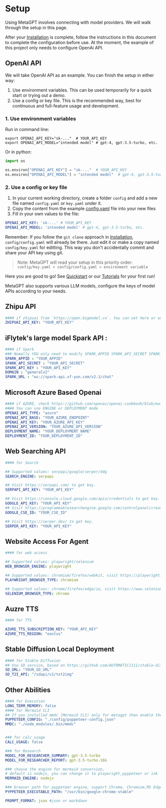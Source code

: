 # Setup

Using MetaGPT involves connecting with model providers. We will walk through the setup in this page.

After your [Installation](./installation.md) is complete, follow the instructions in this document to complete the
configuration before use.
At the moment, the example of this project only needs to configure OpenAi API.

## OpenAI API

We will take OpenAI API as an example. You can finish the setup in either way:

1. Use environment variables. This can be used temporarily for a quick start or trying out a demo.
2. Use a config or key file. This is the recommended way, best for continuous and full-feature usage and development.

### 1. Use environment variables

Run in command line:

```shell
export OPENAI_API_KEY="sk-..."  # YOUR_API_KEY
export OPENAI_API_MODEL="intended model" # gpt-4, gpt-3.5-turbo, etc.
```

Or in python:

```python
import os

os.environ["OPENAI_API_KEY"] = "sk-..."  # YOUR_API_KEY
os.environ["OPENAI_API_MODEL"] = "intended model"  # gpt-4, gpt-3.5-turbo, etc.
```

### 2. Use a config or key file

1. In your current working directory, create a folder `config` and add a new file named `config.yaml` or `key.yaml`
   under it.
2. Copy the content from the example [config.yaml](https://github.com/geekan/MetaGPT/blob/main/config/config.yaml) file
   into your new files
3. Fill in your own values to the file:

```yaml
OPENAI_API_KEY: 'sk-...' # YOUR_API_KEY
OPENAI_API_MODEL: 'intended model' # gpt-4, gpt-3.5-turbo, etc.
```

Remember: If you follow the `git clone` approach in [Installation](./installation), `config/config.yaml` will already be
there. Just edit it or make a copy named `config/key.yaml` for editting. This way you don't accidentally commit and
share your API key using git.

> Note:
> MetaGPT will read your setup in this priority order: `config/key.yaml > config/config.yaml > environment variable`

Here you are good to go! See [Quickstart](./quickstart) or our [Tutorials](/guide/tutorials/agent_101) for your first
run!

MetaGPT also supports various LLM models, configure the keys of model APIs according to your needs.

## Zhipu API

```yaml
#### if zhipuai from `https://open.bigmodel.cn`. You can set here or export API_KEY="YOUR_API_KEY"
ZHIPUAI_API_KEY: "YOUR_API_KEY"
```

## iFlytek's large model Spark API :

``` yaml
#### if Spark
### Nomally YOU only need to modify SPARK_APPID SPARK_API_SECRET SPARK_API_KEY
SPARK_APPID : "YOUR_APPID"
SPARK_API_SECRET : "YOUR_API_SECRET"
SPARK_API_KEY : "YOUR_API_KEY"
DOMAIN : "generalv2"
SPARK_URL : "ws://spark-api.xf-yun.com/v2.1/chat"
```

## Microsoft Azure Based Openai

``` yaml
#### if AZURE, check https://github.com/openai/openai-cookbook/blob/main/examples/azure/chat.ipynb
#### You can use ENGINE or DEPLOYMENT mode
OPENAI_API_TYPE: "azure"
OPENAI_API_BASE: "YOUR_AZURE_ENDPOINT"
OPENAI_API_KEY: "YOUR_AZURE_API_KEY"
OPENAI_API_VERSION: "YOUR_AZURE_API_VERSION"
DEPLOYMENT_NAME: "YOUR_DEPLOYMENT_NAME"
DEPLOYMENT_ID: "YOUR_DEPLOYMENT_ID"
```

## Web Searching API

``` yaml
#### for Search

## Supported values: serpapi/google/serper/ddg
SEARCH_ENGINE: serpapi

## Visit https://serpapi.com/ to get key.
SERPAPI_API_KEY: "YOUR_API_KEY"

## Visit https://console.cloud.google.com/apis/credentials to get key.
GOOGLE_API_KEY: "YOUR_API_KEY"
## Visit https://programmablesearchengine.google.com/controlpanel/create to get id.
GOOGLE_CSE_ID: "YOUR_CSE_ID"

## Visit https://serper.dev/ to get key.
SERPER_API_KEY: "YOUR_API_KEY"
```

## Website Access For Agent

``` yaml
#### for web access

## Supported values: playwright/selenium
WEB_BROWSER_ENGINE: playwright

## Supported values: chromium/firefox/webkit, visit https://playwright.dev/python/docs/api/class-browsertype
PLAYWRIGHT_BROWSER_TYPE: chromium

## Supported values: chrome/firefox/edge/ie, visit https://www.selenium.dev/documentation/webdriver/browsers/
SELENIUM_BROWSER_TYPE: chrome
```

## Auzre TTS

```` yaml
#### for TTS

AZURE_TTS_SUBSCRIPTION_KEY: "YOUR_API_KEY"
AZURE_TTS_REGION: "eastus"
````

## Stable Diffusion Local Deployment

````yaml
#### for Stable Diffusion
## Use SD service, based on https://github.com/AUTOMATIC1111/stable-diffusion-webui
SD_URL: "YOUR_SD_URL"
SD_T2I_API: "/sdapi/v1/txt2img"

````

## Other Abilities

````yaml 
#### for Execution
LONG_TERM_MEMORY: false
#### for Mermaid CLI
## If you installed mmdc (Mermaid CLI) only for metagpt then enable the following configuration.
PUPPETEER_CONFIG: "./config/puppeteer-config.json"
MMDC: "./node_modules/.bin/mmdc"


### for calc_usage
CALC_USAGE: false

### for Research
MODEL_FOR_RESEARCHER_SUMMARY: gpt-3.5-turbo
MODEL_FOR_RESEARCHER_REPORT: gpt-3.5-turbo-16k

### choose the engine for mermaid conversion, 
# default is nodejs, you can change it to playwright,pyppeteer or ink
MERMAID_ENGINE: nodejs

### browser path for pyppeteer engine, support Chrome, Chromium,MS Edge
PYPPETEER_EXECUTABLE_PATH: "/usr/bin/google-chrome-stable"

PROMPT_FORMAT: json #json or markdown
````